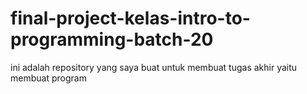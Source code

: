 # final-project-kelas-intro-to-programming-batch-20
ini adalah repository yang saya buat untuk membuat tugas akhir yaitu membuat program
